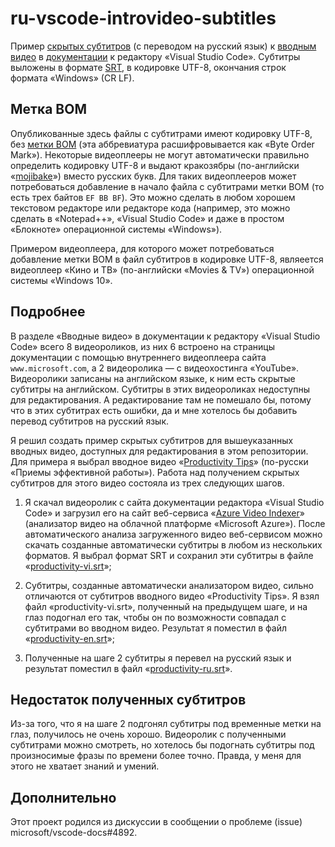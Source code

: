 # ru-vscode-introvideo-subtitles
Пример [скрытых субтитров](https://ru.wikipedia.org/wiki/Скрытые_субтитры) (с переводом на русский язык) к [вводным видео](https://code.visualstudio.com/docs/getstarted/introvideos) в [документации](https://code.visualstudio.com/docs) к редактору «Visual Studio Code». Субтитры выложены в формате [SRT](https://en.wikipedia.org/wiki/SubRip#SubRip_file_format), в кодировке UTF-8, окончания строк формата «Windows» (CR LF).

## Метка BOM

Опубликованные здесь файлы с субтитрами имеют кодировку UTF-8, без [метки BOM](https://ru.wikipedia.org/wiki/Маркер_последовательности_байтов) (эта аббревиатура расшифровывается как «Byte Order Mark»). Некоторые видеоплееры не могут автоматически правильно определить кодировку UTF-8 и выдают кракозябры (по-английски «[mojibake](https://en.wikipedia.org/wiki/Mojibake)») вместо русских букв. Для таких видеоплееров может потребоваться добавление в начало файла с субтитрами метки BOM (то есть трех байтов `EF BB BF`). Это можно сделать в любом хорошем текстовом редакторе или редакторе кода (например, это можно сделать в «Notepad++», «Visual Studio Code» и даже в простом «Блокноте» операционной системы «Windows»).

Примером видеоплеера, для которого может потребоваться добавление метки BOM в файл субтитров в кодировке UTF-8, являеется видеоплеер «Кино и ТВ» (по-английски «Movies & TV») операционной системы «Windows 10».

## Подробнее
В разделе «Вводные видео» в документации к редактору «Visual Studio Code» всего 8&nbsp;видеороликов, из них 6&nbsp;встроено на страницы документации с помощью внутреннего видеоплеера сайта `www.microsoft.com`, а 2&nbsp;видеоролика&nbsp;— с видеохостинга «YouTube». Видеоролики записаны на английском языке, к ним есть скрытые субтитры на английском. Субтитры в этих видеороликах недоступны для редактирования. А редактирование там не помешало бы, потому что в этих субтитрах есть ошибки, да и мне хотелось бы добавить перевод субтитров на русский язык.

Я решил создать пример скрытых субтитров для вышеуказанных вводных видео, доступных для редактирования в этом репозитории. Для примера я выбрал вводное видео «[Productivity Tips](https://code.visualstudio.com/docs/introvideos/productivity)» (по-русски «Приемы эффективной работы»). Работа над получением скрытых субтитров для этого видео состояла из трех следующих шагов.

1. Я скачал видеоролик с сайта документации редактора «Visual Studio Code» и загрузил его на сайт веб-сервиса «[Azure Video Indexer](https://www.videoindexer.ai/)» (анализатор видео на облачной платформе «Microsoft Azure»). После автоматического анализа загруженного видео веб-сервисом можно скачать созданные автоматически субтитры в любом из нескольких форматов. Я выбрал формат SRT и сохранил эти субтитры в файле «[productivity-vi.srt](productivity-vi.srt)»;

2. Субтитры, созданные автоматически анализатором видео, сильно отличаются от субтитров вводного видео «Productivity Tips». Я взял файл «productivity-vi.srt», полученный на предыдущем шаге, и на глаз подогнал его так, чтобы он по возможности совпадал с субтитрами во вводном видео. Результат я поместил в файл «[productivity-en.srt](productivity-en.srt)»;

3. Полученные на шаге 2 субтитры я перевел на русский язык и результат поместил в файл «[productivity-ru.srt](productivity-ru.srt)».

## Недостаток полученных субтитров
Из-за того, что я на шаге 2 подгонял субтитры под временные метки на глаз, получилось не очень хорошо. Видеоролик с полученными субтитрами можно смотреть, но хотелось бы подогнать субтитры под произносимые фразы по времени более точно. Правда, у меня для этого не хватает знаний и умений.

## Дополнительно
Этот проект родился из дискуссии в сообщении о проблеме (issue) microsoft/vscode-docs#4892.
